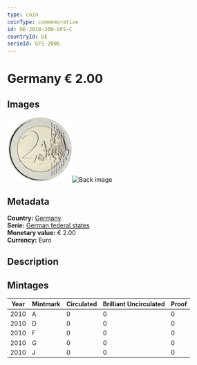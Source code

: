 ```yaml
---
type: coin
coinType: commemorative
id: DE-2010-200-GFS-C
countryId: DE
serieId: GFS-2006
---
```


# Germany € 2.00

## Images

<img src="../../Images/common-2007-200.png" height="150" alt="Front image"><img src="Images/DE-2010-200-000.png" height="150" alt="Back image">

## Metadata

**Country:** [Germany](../../Countries/Germany/index.md)\
**Serie:** [German federal states](index.md)\
**Monetary value:** € 2.00\
**Currency:** Euro

## Description


## Mintages

| Year | Mintmark | Circulated | Brilliant Uncirculated | Proof |
| ---- | -------- | ---------- | ---------------------- | ----- |
| 2010 | A | 0| 0 | 0 |
| 2010 | D | 0| 0 | 0 |
| 2010 | F | 0| 0 | 0 |
| 2010 | G | 0| 0 | 0 |
| 2010 | J | 0| 0 | 0 |
